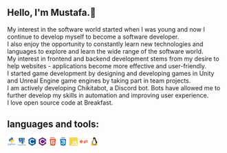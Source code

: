## Hello, I'm Mustafa.🦉 

My interest in the software world started when I was young and now I continue to develop myself to become a software developer.  
I also enjoy the opportunity to constantly learn new technologies and languages to explore and learn the wide range of the software world.   
My interest in frontend and backend development stems from my desire to help websites - applications become more effective and user-friendly.  
I started game development by designing and developing games in Unity and Unreal Engine game engines by taking part in team projects.  
I am actively developing Chikitabot, a Discord bot. Bots have allowed me to further develop my skills in automation and improving user experience.  
I love open source code at Breakfast. 

## **languages and tools:**  

<code><img height="20" src="https://raw.githubusercontent.com/devicons/devicon/55609aa5bd817ff167afce0d965585c92040787a/icons/python/python-original-wordmark.svg"></code>
<code><img height="20" src="https://raw.githubusercontent.com/devicons/devicon/55609aa5bd817ff167afce0d965585c92040787a/icons/postgresql/postgresql-plain-wordmark.svg"></code>
<code><img height="20" src="https://raw.githubusercontent.com/devicons/devicon/55609aa5bd817ff167afce0d965585c92040787a/icons/c/c-plain.svg"></code>
<code><img height="20" src="https://raw.githubusercontent.com/devicons/devicon/55609aa5bd817ff167afce0d965585c92040787a/icons/csharp/csharp-plain.svg"></code>
<code><img height="20" src="https://raw.githubusercontent.com/devicons/devicon/55609aa5bd817ff167afce0d965585c92040787a/icons/html5/html5-plain-wordmark.svg"></code>
<code><img height="20" src="https://raw.githubusercontent.com/devicons/devicon/55609aa5bd817ff167afce0d965585c92040787a/icons/css3/css3-plain-wordmark.svg"></code>
<code><img height="20" src="https://raw.githubusercontent.com/devicons/devicon/55609aa5bd817ff167afce0d965585c92040787a/icons/javascript/javascript-plain.svg"></code>
<code><img height="20" src="https://raw.githubusercontent.com/devicons/devicon/55609aa5bd817ff167afce0d965585c92040787a/icons/git/git-plain-wordmark.svg"></code>
<code><img height="20" src="https://raw.githubusercontent.com/devicons/devicon/55609aa5bd817ff167afce0d965585c92040787a/icons/linux/linux-original.svg"></code>
